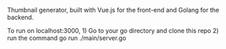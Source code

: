 Thumbnail generator, built with Vue.js for the front-end and Golang for the backend. 

To run on localhost:3000, 
	1) Go to your go directory and clone this repo
	2) run the command go run ./main/server.go
